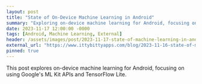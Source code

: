 ```yaml
---
layout: post
title: "State of On-Device Machine Learning in Android"
summary: "Exploring on-device machine learning for Android, focusing on using Google's ML Kit APIs and TensorFlow Lite."
date: 2023-11-17 12:00:00 -0000
tags: [Android, Machine Learning, External]
header: /assets/images/post/2023-11-17-state-of-machine-learning-in-android-header.png
external_url: "https://www.ittybittyapps.com/blog/2023-11-16-state-of-machine-learning-in-android/"
pinned: true
---
```


This post explores on-device machine learning for Android, focusing on using Google's ML Kit APIs and TensorFlow Lite.